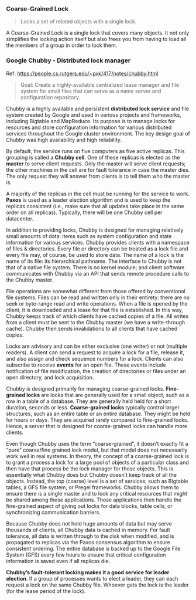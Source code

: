 ### Coarse-Grained Lock
> Locks a set of related objects with a single lock.

A Coarse-Grained Lock is a single lock that covers many objects. It not only simplifies the locking action itself but also frees you from having to load all the members of a group in order to lock them.

### Google Chubby - Distributed lock manager

Ref: https://people.cs.rutgers.edu/~pxk/417/notes/chubby.html


> Goal: Create a highly-available centralized lease manager and file system for small files that can 
serve as a name server and configuration repository.

Chubby is a highly available and persistent **distributed lock service** and file system created by Google and used in various projects and frameworks, including Bigtable and MapReduce. Its purpose is to manage locks for resources and store configuration information for various distributed services throughout the Google cluster environment. The key design goal of Chubby was high availability and high reliability.

By default, the service runs on five computers as five active replicas. This grouping is called a **Chubby cell**. One of these replicas is elected as the **master** to serve client requests. Only the master will serve client requests; the other machines in the cell are for fault tolerance in case the master dies. The only request they will answer from clients is to tell them who the master is.

A majority of the replicas in the cell must be running for the service to work. **Paxos** is used as a leader election algorithm and is used to keep the replicas consistent (i.e., make sure that all updates take place in the same order on all replicas). Typically, there will be one Chubby cell per datacenter.

In addition to providing locks, Chubby is designed for managing relatively small amounts of data: items such as system configuration and state information for various services. Chubby provides clients with a namespace of files & directories. Every file or directory can be treated as a lock file and every file may, of course, be used to store data. The name of a lock is the name of its file: its hierarchical pathname. The interface to Chubby is not that of a native file system. There is no kernel module; and client software communicates with Chubby via an API that sends remote procedure calls to the Chubby master.

File operations are somewhat different from those offered by conventional file systems. Files can be read and written only in their entirety: there are no seek or byte-range read and write operations. When a file is opened by the client, it is downloaded and a lease for that file is established. In this way, Chubby keeps track of which clients have cached copies of a file. All writes from a client must be sent to the Chubby master (we have a write-through cache). Chubby then sends invalidations to all clients that have cached copies.

Locks are advisory and can be either exclusive (one writer) or not (multiple readers). A client can send a request to acquire a lock for a file, release it, and also assign and check sequence numbers for a lock. Clients can also subscribe to receive **events** for an open file. These events include notification of file modification, the creation of directories or files under an open directory, and lock acquisition.

Chubby is designed primarily for managing coarse-grained locks. **Fine-grained locks** are locks that are generally used for a small object, such as a row in a table of a database. They are generally held held for a short duration, seconds or less. **Coarse-grained locks** typically control larger structures, such as an entire table or an entire database. They might be held for hours or days. They are acquired rarely compared to fine-grained locks. Hence, a server that is designed for coarse-grained locks can handle more clients.

Even though Chubby uses the term “coarse-grained”, it doesn’t exactly fit a “pure” coarse/fine grained lock model, but that model does not necessarily work well in real systems. In theory, the concept of a coarse-grained lock is to grant a process a lock for a large pool of objects of a particular class and then have that process be the lock manager for those objects. This is essentially what Chubby does but Chubby doesn’t keep track of all the objects. Instead, the top (coarse) level is a set of services, such as Bigtable tables, a GFS file system, or Pregel frameworks. Chubby allows them to ensure there is a single master and to lock any critical resources that might be shared among these applications. Those applications then handle the fine-grained aspect of giving out locks for data blocks, table cells, or synchronizing communication barriers.

Because Chubby does not hold huge amounts of data but may serve thousands of clients, all Chubby data is cached in memory. For fault tolerance, all data is written through to the disk when modified, and is propagated to replicas via the Paxos consensus algorithm to ensure consistent ordering. The entire database is backed up to the Google File System (GFS) every few hours to ensure that critical configuration information is saved even if all replicas die.

**Chubby’s fault-tolerant locking makes it a good service for leader election**. If a group of processes wants to elect a leader, they can each request a lock on the same Chubby file. Whoever gets the lock is the leader (for the lease period of the lock).
